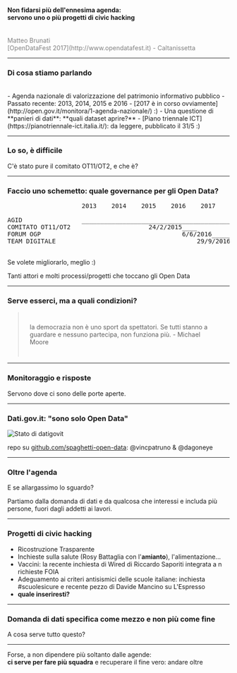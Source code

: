 
#### Non fidarsi più dell'ennesima agenda: <br/> servono uno o più progetti di civic hacking
<br>
<span style="color:gray">Matteo Brunati</span>
<br>
<span style="color:gray">[OpenDataFest 2017](http://www.opendatafest.it) - Caltanissetta</span>


---

### Di cosa stiamo parlando
<br>
- Agenda nazionale di valorizzazione del patrimonio informativo pubblico
- Passato recente: 2013, 2014, 2015 e 2016
- [2017 è in corso ovviamente](http://open.gov.it/monitora/1-agenda-nazionale/) :)
- Una questione di **panieri di dati**: **quali dataset aprire?**
- [Piano triennale ICT](https://pianotriennale-ict.italia.it/): da leggere, pubblicato il 31/5 :)

---

### Lo so, è difficile

C'è stato pure il comitato OT11/OT2, e che è?

---

### Faccio uno schemetto: quale governance per gli Open Data?

<pre>
                    2013    2014    2015    2016    2017

AGID                ____________________________________________
COMITATO OT11/OT2                     24/2/2015____
FORUM OGP                                      6/6/2016_________
TEAM DIGITALE                                      29/9/2016____ 
</pre>

<br/>
Se volete migliorarlo, meglio :) 
<p>Tanti attori e molti processi/progetti che toccano gli Open Data</p>

---

### Serve esserci, ma a quali condizioni?

<blockquote style="padding:25px">la democrazia non è uno sport da spettatori. Se tutti stanno a guardare e nessuno partecipa, non funziona più. - Michael Moore</blockquote>


---

### Monitoraggio e risposte

Servono dove ci sono delle porte aperte.


---

### Dati.gov.it: "sono solo Open Data"

![Stato di datigovit](https://github.com/spaghetti-open-data/opengov-watchdog/raw/master/dati-gov-it/datigov-timeline-integrazione-dati_01.png)

 repo su [github.com/spaghetti-open-data](https://github.com/spaghetti-open-data/opengov-watchdog): @vincpatruno & @dagoneye


---

### Oltre l'agenda

<p>E se allargassimo lo sguardo?</p>
Partiamo dalla domanda di dati e da qualcosa che interessi e includa più persone, fuori dagli addetti ai lavori.</p>


---

### Progetti di civic hacking

- Ricostruzione Trasparente
- Inchieste sulla salute (Rosy Battaglia con l'<strong>amianto</strong>), l'alimentazione...
- Vaccini: la recente inchiesta di Wired di Riccardo Saporiti integrata a n richieste FOIA
- Adeguamento ai criteri antisismici delle scuole italiane: inchiesta #scuolesicure e recente pezzo di Davide Mancino su L'Espresso
- **quale inseriresti?**


---

### Domanda di dati specifica come mezzo e non più come fine

A cosa serve tutto questo?

---

Forse, a non dipendere più soltanto dalle agende: <br/> <strong> ci serve per fare più squadra</strong> e recuperare il fine vero: andare oltre

